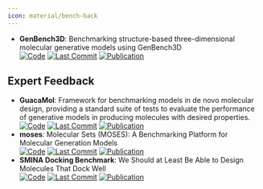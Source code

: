 ```yaml
---
icon: material/bench-back
---
```


- **GenBench3D**: Benchmarking structure-based three-dimensional molecular generative models using GenBench3D  
		[![Code](https://img.shields.io/github/stars/bbaillif/genbench3d?style=for-the-badge&logo=github)](https://github.com/bbaillif/genbench3d) [![Last Commit](https://img.shields.io/github/last-commit/bbaillif/genbench3d?style=for-the-badge&logo=github)](https://github.com/bbaillif/genbench3d) [![Publication](https://img.shields.io/badge/Publication-Citations:0-blue?style=for-the-badge&logo=bookstack)](https://doi.org/10.48550/arXiv.2407.04424) 

## **Expert Feedback**
- **GuacaMol**: Framework for benchmarking models in de novo molecular design, providing a standard suite of tests to evaluate the performance of generative models in producing molecules with desired properties.  
		[![Code](https://img.shields.io/github/stars/BenevolentAI/guacamol?style=for-the-badge&logo=github)](https://github.com/BenevolentAI/guacamol) [![Last Commit](https://img.shields.io/github/last-commit/BenevolentAI/guacamol?style=for-the-badge&logo=github)](https://github.com/BenevolentAI/guacamol) [![Publication](https://img.shields.io/badge/Publication-Citations:437-blue?style=for-the-badge&logo=bookstack)](https://doi.org/10.1021/acs.jcim.8b00839) 
- **moses**: Molecular Sets (MOSES): A Benchmarking Platform for Molecular Generation Models  
		[![Code](https://img.shields.io/github/stars/molecularsets/moses?style=for-the-badge&logo=github)](https://github.com/molecularsets/moses) [![Last Commit](https://img.shields.io/github/last-commit/molecularsets/moses?style=for-the-badge&logo=github)](https://github.com/molecularsets/moses) [![Publication](https://img.shields.io/badge/Publication-Citations:333-blue?style=for-the-badge&logo=bookstack)](https://doi.org/10.3389/fphar.2020.565644) 
- **SMINA Docking Benchmark**: We Should at Least Be Able to Design Molecules That Dock Well  
		[![Code](https://img.shields.io/github/stars/cieplinski-tobiasz/smina-docking-benchmark?style=for-the-badge&logo=github)](https://github.com/cieplinski-tobiasz/smina-docking-benchmark) [![Last Commit](https://img.shields.io/github/last-commit/cieplinski-tobiasz/smina-docking-benchmark?style=for-the-badge&logo=github)](https://github.com/cieplinski-tobiasz/smina-docking-benchmark) [![Publication](https://img.shields.io/badge/Publication-Citations:15-blue?style=for-the-badge&logo=bookstack)](https://doi.org/10.1021/acs.jcim.2c01355) 
